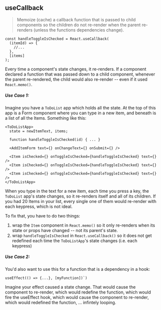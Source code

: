## useCallback

> Memoize (cache) a callback function that is passed to child components so the children do not re-render when the parent re-renders (unless the functions dependencies change).

    const handleToggleIsChecked = React.useCallback(
      (itemId) => {
        //...
      },
      [items]
    );
  
Every time a component's state changes, it re-renders.  If a component declared a function that was passed down to a child component, whenever the parent re-rendered, the child would also re-render -- even if it used `React.memo()`.

##### Use Case 1:

Imagine you have a `ToDoList` app which holds all the state.  At the top of this app is a Form component where you can type in a new item, and beneath is a list of all the Items. Something like this:

    <ToDoListApp>
      state = newItemText, items;

      function handleToggleIsChecked(id) { ... }
  
      <AddItemForm text={} onChangeText={} onSubmit={} />

      <Item isChecked={} onToggleIsChecked={handleToggleIsChecked} text={} />
      <Item isChecked={} onToggleIsChecked={handleToggleIsChecked} text={} />
      <Item isChecked={} onToggleIsChecked={handleToggleIsChecked} text={} />
    </ToDoListApp>

When you type in the text for a new item, each time you press a key, the `ToDoList` app's state changes, so it re-renders itself and all of its children. If you had 20 Items in your list, every single one of them would re-render with each keypress, which is not ideal.

To fix that, you have to do two things:

1) wrap the `Item` component in `React.memo()` so it only re-renders when its state or props have changed -- not its parent's state.
2) wrap `handleToggleIsChecked` in `React.useCallback()` so it does not get redefined each time the `ToDoListApp`'s state changes (i.e. each keypress)

##### Use Case 2:

You'd also want to use this for a function that is a dependency in a hook:

    useEffect(() => {...}, [myFunction])`)

Imagine your effect caused a state change. That would cause the component to re-render, which would redefine the function, which would fire the useEffect hook, which would cause the component to re-render, which would redefined the function, ... infintely looping.

